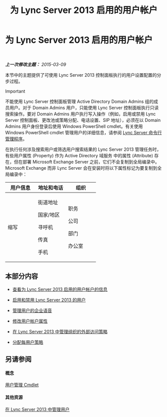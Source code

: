 ﻿---
title: 为 Lync Server 2013 启用的用户帐户
TOCTitle: 为 Lync Server 2013 启用的用户帐户
ms:assetid: 8021087e-5084-4a39-9fef-ab9376c6d371
ms:mtpsurl: https://technet.microsoft.com/zh-cn/library/Gg182543(v=OCS.15)
ms:contentKeyID: 49313404
ms.date: 05/19/2016
mtps_version: v=OCS.15
ms.translationtype: HT
---

# 为 Lync Server 2013 启用的用户帐户

 

_**上一次修改主题：** 2015-03-09_

本节中的主题提供了可使用 Lync Server 2013 控制面板执行的用户设置配置的分步过程。

> [!IMPORTANT]
> 不能使用 Lync Server 控制面板管理 Active Directory Domain Admins 组的成员用户。对于 Domain Admins 用户，只能使用 Lync Server 控制面板执行只读搜索操作。要对 Domain Admins 用户执行写入操作（例如，启用或禁用 Lync Server 控制面板、更改池或策略分配、电话设置、SIP 地址），必须在以 Domain Admins 用户身份登录后使用 Windows PowerShell cmdlet。有关使用 Windows PowerShell cmdlet 管理用户的详细信息，请参阅 <a href="lync-server-2013-lync-server-management-shell.md">Lync Server 命令行管理程序</a>。


在执行任何涉及搜索用户或筛选用户搜索结果的 Lync Server 2013 管理任务时，有些用户属性 (Property) 作为 Active Directory 域服务 中的属性 (Attribute) 存在，但在部署 Microsoft Exchange Server 之前，它们不会复制到全局编录中。 Microsoft Exchange 而非 Lync Server 会在安装时将以下属性标记为要复制到全局编录中：


<table>
<colgroup>
<col style="width: 33%" />
<col style="width: 33%" />
<col style="width: 33%" />
</colgroup>
<thead>
<tr class="header">
<th>用户信息</th>
<th>地址和电话</th>
<th>组织</th>
</tr>
</thead>
<tbody>
<tr class="odd">
<td><p>缩写</p></td>
<td><p>街道地址</p>
<p>国家/地区</p>
<p>寻呼机</p>
<p>传真</p>
<p>手机</p></td>
<td><p>职务</p>
<p>公司</p>
<p>部门</p>
<p>办公室</p></td>
</tr>
</tbody>
</table>


## 本部分内容

  - [查看为 Lync Server 2013 启用的用户帐户的信息](lync-server-2013-viewing-information-about-user-accounts-enabled-for-lync-server.md)

  - [启用和禁用 Lync Server 2013 的用户](lync-server-2013-enabling-and-disabling-users-for-lync-server.md)

  - [管理用户的企业语音](lync-server-2013-managing-enterprise-voice-for-users.md)

  - [修改用户帐户属性](lync-server-2013-modifying-user-account-properties.md)

  - [在 Lync Server 2013 中管理组织的外部访问策略](lync-server-2013-manage-external-access-policy-for-your-organization.md)

  - [分配每用户策略](lync-server-2013-assigning-per-user-policies.md)

## 另请参阅

#### 概念

[用户管理 Cmdlet](lync-server-2013-user-management-cmdlets.md)  

#### 其他资源

[在 Lync Server 2013 中管理用户](lync-server-2013-managing-users-in-lync-server.md)

